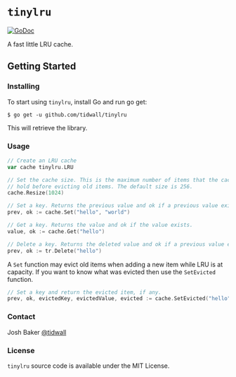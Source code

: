 # `tinylru`

[![GoDoc](https://godoc.org/github.com/tidwall/tinylru?status.svg)](https://godoc.org/github.com/tidwall/tinylru)

A fast little LRU cache. 

## Getting Started

### Installing

To start using `tinylru`, install Go and run go get:

```
$ go get -u github.com/tidwall/tinylru
```

This will retrieve the library.

### Usage

```go
// Create an LRU cache
var cache tinylru.LRU

// Set the cache size. This is the maximum number of items that the cache can
// hold before evicting old items. The default size is 256.
cache.Resize(1024)

// Set a key. Returns the previous value and ok if a previous value exists.
prev, ok := cache.Set("hello", "world")

// Get a key. Returns the value and ok if the value exists.
value, ok := cache.Get("hello")

// Delete a key. Returns the deleted value and ok if a previous value exists.
prev, ok := tr.Delete("hello")
```

A `Set` function may evict old items when adding a new item while LRU is at
capacity. If you want to know what was evicted then use the `SetEvicted`
function.

```go
// Set a key and return the evicted item, if any.
prev, ok, evictedKey, evictedValue, evicted := cache.SetEvicted("hello", "jello")
```

### Contact

Josh Baker [@tidwall](https://twitter.com/tidwall)

### License

`tinylru` source code is available under the MIT License.
